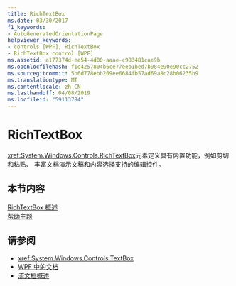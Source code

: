 ```yaml
---
title: RichTextBox
ms.date: 03/30/2017
f1_keywords:
- AutoGeneratedOrientationPage
helpviewer_keywords:
- controls [WPF], RichTextBox
- RichTextBox control [WPF]
ms.assetid: a177374d-ee54-4d00-aaae-c983481cae9b
ms.openlocfilehash: f1e4257804b6ce77eeb1bed7b984e90e90cc2752
ms.sourcegitcommit: 5b6d778ebb269ee6684fb57ad69a8c28b06235b9
ms.translationtype: MT
ms.contentlocale: zh-CN
ms.lasthandoff: 04/08/2019
ms.locfileid: "59113784"
---
```

# <a name="richtextbox"></a>RichTextBox
<xref:System.Windows.Controls.RichTextBox>元素定义具有内置功能，例如剪切和粘贴、 丰富文档演示文稿和内容选择支持的编辑控件。  
  
## <a name="in-this-section"></a>本节内容  
 [RichTextBox 概述](richtextbox-overview.md)  
 [帮助主题](richtextbox-how-to-topics.md)  
  
## <a name="see-also"></a>请参阅

- <xref:System.Windows.Controls.TextBox>
- [WPF 中的文档](../advanced/documents-in-wpf.md)
- [流文档概述](../advanced/flow-document-overview.md)
